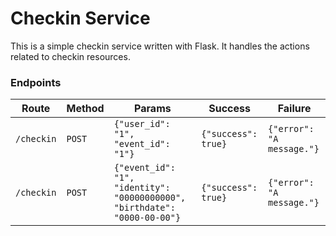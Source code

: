 # Checkin Service

This is a simple checkin service written with Flask. It handles the actions related to checkin resources.

### Endpoints

| Route      | Method | Params                                                                        | Success                 | Failure                       |
| ---------- | ------ | ----------------------------------------------------------------------------- | ----------------------- | ----------------------------- |
| `/checkin` | `POST` | ```{"user_id": "1", "event_id": "1"}```                                       | ```{"success": true}``` | ```{"error": "A message."}``` |
| `/checkin` | `POST` | ```{"event_id": "1", "identity": "00000000000", "birthdate": "0000-00-00"}``` | ```{"success": true}``` | ```{"error": "A message."}``` |
